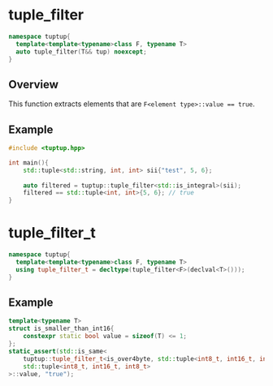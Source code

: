 # tuple_filter
```cpp
namespace tuptup{
  template<template<typename>class F, typename T>
  auto tuple_filter(T&& tup) noexcept;
}
```

## Overview
This function extracts elements that are `F<element type>::value == true`.

## Example
```cpp
#include <tuptup.hpp>

int main(){
    std::tuple<std::string, int, int> sii{"test", 5, 6};
    
    auto filtered = tuptup::tuple_filter<std::is_integral>(sii);
    filtered == std::tuple<int, int>{5, 6}; // true
}
```

# tuple_filter_t
```cpp
namespace tuptup{
  template<template<typename>class F, typename T>
  using tuple_filter_t = decltype(tuple_filter<F>(declval<T>()));
}
```

## Example
```cpp
template<typename T>
struct is_smaller_than_int16{
    constexpr static bool value = sizeof(T) <= 1;
};
static_assert(std::is_same<
    tuptup::tuple_filter_t<is_over4byte, std::tuple<int8_t, int16_t, int8_t, int64_t>>,
    std::tuple<int8_t, int16_t, int8_t>
>::value, "true");
```